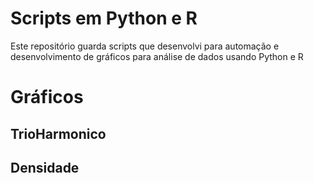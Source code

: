 # Scripts em Python e R
Este repositório guarda scripts que desenvolvi para automação e desenvolvimento de gráficos para análise de dados usando Python e R

# Gráficos
## TrioHarmonico
## Densidade
